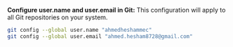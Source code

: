 
**Configure user.name and user.email in Git:** This configuration will apply to all Git repositories on your system.

```zsh
git config --global user.name "ahmedheshammec"
git config --global user.email "ahmed.hesham8728@gmail.com"
```

